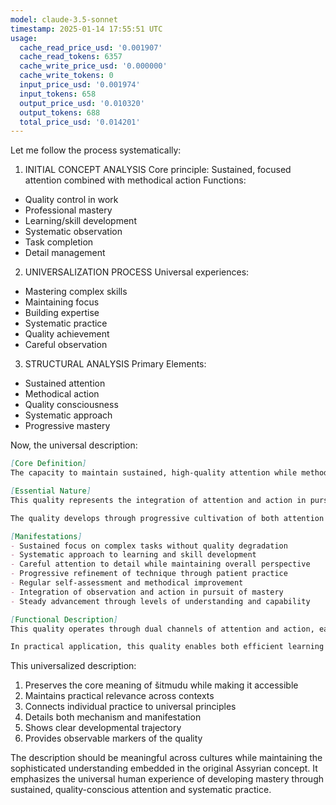 ```yaml
---
model: claude-3.5-sonnet
timestamp: 2025-01-14 17:55:51 UTC
usage:
  cache_read_price_usd: '0.001907'
  cache_read_tokens: 6357
  cache_write_price_usd: '0.000000'
  cache_write_tokens: 0
  input_price_usd: '0.001974'
  input_tokens: 658
  output_price_usd: '0.010320'
  output_tokens: 688
  total_price_usd: '0.014201'
---
```


Let me follow the process systematically:

1. INITIAL CONCEPT ANALYSIS
Core principle: Sustained, focused attention combined with methodical action
Functions: 
- Quality control in work
- Professional mastery
- Learning/skill development
- Systematic observation
- Task completion
- Detail management

2. UNIVERSALIZATION PROCESS
Universal experiences:
- Mastering complex skills
- Maintaining focus
- Building expertise
- Systematic practice
- Quality achievement
- Careful observation

3. STRUCTURAL ANALYSIS
Primary Elements:
- Sustained attention
- Methodical action
- Quality consciousness
- Systematic approach
- Progressive mastery

Now, the universal description:

```markdown
[Core Definition]
The capacity to maintain sustained, high-quality attention while methodically pursuing mastery through careful observation and systematic action. It combines persistent focus with deliberate practice, enabling both deep understanding and skilled execution through patient, thorough engagement with tasks and learning.

[Essential Nature]
This quality represents the integration of attention and action in pursuit of excellence. It manifests as a stable, sustained engagement that combines keen observation with methodical practice, creating a foundation for mastery in any domain. Unlike mere persistence or routine repetition, it involves active, quality-conscious attention that continuously refines understanding and performance.

The quality develops through progressive cultivation of both attention span and methodical approach, leading to increasingly sophisticated levels of mastery and understanding. It requires balancing patience with purposeful action, thoroughness with efficiency, and attention to detail with broader awareness.

[Manifestations]
- Sustained focus on complex tasks without quality degradation
- Systematic approach to learning and skill development
- Careful attention to detail while maintaining overall perspective
- Progressive refinement of technique through patient practice
- Regular self-assessment and methodical improvement
- Integration of observation and action in pursuit of mastery
- Steady advancement through levels of understanding and capability

[Functional Description]
This quality operates through dual channels of attention and action, each reinforcing the other. The attentional component maintains consistent, high-quality focus while filtering distractions, while the active component ensures systematic progress through methodical practice and refinement. Together, they create a self-reinforcing cycle where careful observation informs better action, and deliberate practice deepens understanding.

In practical application, this quality enables both efficient learning and reliable performance. It manifests in the steady accumulation of expertise, the maintenance of high standards under pressure, and the ability to notice and correct subtle deviations from optimal practice. This makes it particularly valuable in professional contexts, complex skill development, and any situation requiring sustained, high-quality engagement.
```

This universalized description:
1. Preserves the core meaning of šitmudu while making it accessible
2. Maintains practical relevance across contexts
3. Connects individual practice to universal principles
4. Details both mechanism and manifestation
5. Shows clear developmental trajectory
6. Provides observable markers of the quality

The description should be meaningful across cultures while maintaining the sophisticated understanding embedded in the original Assyrian concept. It emphasizes the universal human experience of developing mastery through sustained, quality-conscious attention and systematic practice.